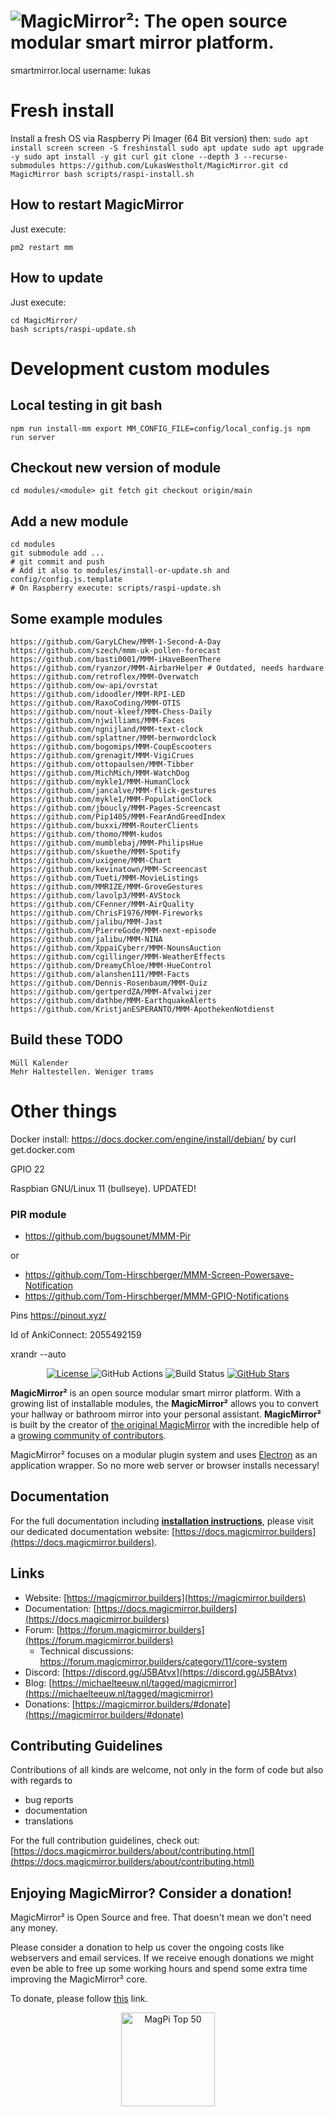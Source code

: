 # ![MagicMirror²: The open source modular smart mirror platform.](.github/header.png)

smartmirror.local
username: lukas

# Fresh install

Install a fresh OS via Raspberry Pi Imager (64 Bit version) then:
``
sudo apt install screen
screen -S freshinstall
sudo apt update
sudo apt upgrade -y
sudo apt install -y git curl
git clone --depth 3 --recurse-submodules https://github.com/LukasWestholt/MagicMirror.git
cd MagicMirror
bash scripts/raspi-install.sh
``

## How to restart MagicMirror

Just execute:
```
pm2 restart mm
```

## How to update

Just execute:
```
cd MagicMirror/
bash scripts/raspi-update.sh
```

# Development custom modules

## Local testing in git bash
``
npm run install-mm
export MM_CONFIG_FILE=config/local_config.js
npm run server
``

## Checkout new version of module
``
cd modules/<module>
git fetch
git checkout origin/main
``


## Add a new module

```
cd modules
git submodule add ...
# git commit and push
# Add it also to modules/install-or-update.sh and config/config.js.template
# On Raspberry execute: scripts/raspi-update.sh
```

## Some example modules

```
https://github.com/GaryLChew/MMM-1-Second-A-Day
https://github.com/szech/mmm-uk-pollen-forecast
https://github.com/basti0001/MMM-iHaveBeenThere
https://github.com/ryanzor/MMM-AirbarHelper # Outdated, needs hardware
https://github.com/retroflex/MMM-Overwatch
https://github.com/ow-api/ovrstat
https://github.com/idoodler/MMM-RPI-LED
https://github.com/RaxoCoding/MMM-OTIS
https://github.com/nout-kleef/MMM-Chess-Daily
https://github.com/njwilliams/MMM-Faces
https://github.com/ngnijland/MMM-text-clock
https://github.com/splattner/MMM-bernwordclock
https://github.com/bogomips/MMM-CoupEscooters
https://github.com/grenagit/MMM-VigiCrues
https://github.com/ottopaulsen/MMM-Tibber
https://github.com/MichMich/MMM-WatchDog
https://github.com/mykle1/MMM-HumanClock
https://github.com/jancalve/MMM-flick-gestures
https://github.com/mykle1/MMM-PopulationClock
https://github.com/jboucly/MMM-Pages-Screencast
https://github.com/Pip1405/MMM-FearAndGreedIndex
https://github.com/buxxi/MMM-RouterClients
https://github.com/thomo/MMM-kudos
https://github.com/mumblebaj/MMM-PhilipsHue
https://github.com/skuethe/MMM-Spotify
https://github.com/uxigene/MMM-Chart
https://github.com/kevinatown/MMM-Screencast
https://github.com/Tueti/MMM-MovieListings
https://github.com/MMRIZE/MMM-GroveGestures
https://github.com/lavolp3/MMM-AVStock
https://github.com/CFenner/MMM-AirQuality
https://github.com/ChrisF1976/MMM-Fireworks
https://github.com/jalibu/MMM-Jast
https://github.com/PierreGode/MMM-next-episode
https://github.com/jalibu/MMM-NINA
https://github.com/XppaiCyberr/MMM-NounsAuction
https://github.com/cgillinger/MMM-WeatherEffects
https://github.com/DreamyChloe/MMM-HueControl
https://github.com/alanshen111/MMM-Facts
https://github.com/Dennis-Rosenbaum/MMM-Quiz
https://github.com/gertperdZA/MMM-Afvalwijzer
https://github.com/dathbe/MMM-EarthquakeAlerts
https://github.com/KristjanESPERANTO/MMM-ApothekenNotdienst
```

## Build these TODO
```
Müll Kalender
Mehr Haltestellen. Weniger trams
```

# Other things

Docker install: https://docs.docker.com/engine/install/debian/ by curl get.docker.com

GPIO 22

Raspbian GNU/Linux 11 (bullseye). UPDATED!


### PIR module
- https://github.com/bugsounet/MMM-Pir

or

- https://github.com/Tom-Hirschberger/MMM-Screen-Powersave-Notification
- https://github.com/Tom-Hirschberger/MMM-GPIO-Notifications


Pins https://pinout.xyz/

Id of AnkiConnect: 2055492159


xrandr --auto



<p style="text-align: center">
  <a href="https://choosealicense.com/licenses/mit">
  <img src="https://img.shields.io/badge/license-MIT-blue.svg" alt="License">
 </a>
 <img src="https://img.shields.io/github/actions/workflow/status/magicmirrororg/magicmirror/automated-tests.yaml" alt="GitHub Actions">
 <img src="https://img.shields.io/github/check-runs/magicmirrororg/magicmirror/master" alt="Build Status">
 <a href="https://github.com/MagicMirrorOrg/MagicMirror">
  <img src="https://img.shields.io/github/stars/magicmirrororg/magicmirror?style=social" alt="GitHub Stars">
 </a>
</p>

**MagicMirror²** is an open source modular smart mirror platform. With a growing list of installable modules, the **MagicMirror²** allows you to convert your hallway or bathroom mirror into your personal assistant. **MagicMirror²** is built by the creator of [the original MagicMirror](https://michaelteeuw.nl/tagged/magicmirror) with the incredible help of a [growing community of contributors](https://github.com/MagicMirrorOrg/MagicMirror/graphs/contributors).

MagicMirror² focuses on a modular plugin system and uses [Electron](https://www.electronjs.org/) as an application wrapper. So no more web server or browser installs necessary!

## Documentation

For the full documentation including **[installation instructions](https://docs.magicmirror.builders/getting-started/installation.html)**, please visit our dedicated documentation website: [https://docs.magicmirror.builders](https://docs.magicmirror.builders).

## Links

- Website: [https://magicmirror.builders](https://magicmirror.builders)
- Documentation: [https://docs.magicmirror.builders](https://docs.magicmirror.builders)
- Forum: [https://forum.magicmirror.builders](https://forum.magicmirror.builders)
  - Technical discussions: <https://forum.magicmirror.builders/category/11/core-system>
- Discord: [https://discord.gg/J5BAtvx](https://discord.gg/J5BAtvx)
- Blog: [https://michaelteeuw.nl/tagged/magicmirror](https://michaelteeuw.nl/tagged/magicmirror)
- Donations: [https://magicmirror.builders/#donate](https://magicmirror.builders/#donate)

## Contributing Guidelines

Contributions of all kinds are welcome, not only in the form of code but also with regards to

- bug reports
- documentation
- translations

For the full contribution guidelines, check out: [https://docs.magicmirror.builders/about/contributing.html](https://docs.magicmirror.builders/about/contributing.html)

## Enjoying MagicMirror? Consider a donation!

MagicMirror² is Open Source and free. That doesn't mean we don't need any money.

Please consider a donation to help us cover the ongoing costs like webservers and email services.
If we receive enough donations we might even be able to free up some working hours and spend some extra time improving the MagicMirror² core.

To donate, please follow [this](https://www.paypal.com/cgi-bin/webscr?cmd=_s-xclick&hosted_button_id=G5D8E9MR5DTD2&source=url) link.

<p style="text-align: center">
  <a href="https://forum.magicmirror.builders/topic/728/magicmirror-is-voted-number-1-in-the-magpi-top-50"><img src="https://magicmirror.builders/img/magpi-best-watermark-custom.png" width="150" alt="MagPi Top 50"></a>
</p>
